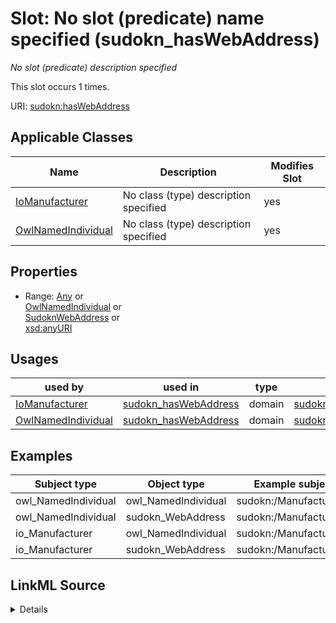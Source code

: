 

# Slot: No slot (predicate) name specified (sudokn_hasWebAddress)


_No slot (predicate) description specified_






This slot occurs 1 times.


URI: [sudokn:hasWebAddress](http://asu.edu/semantics/SUDOKN/hasWebAddress)



<!-- no inheritance hierarchy -->





## Applicable Classes

| Name | Description | Modifies Slot |
| --- | --- | --- |
| [IoManufacturer](../classes/IoManufacturer.md) | No class (type) description specified |  yes  |
| [OwlNamedIndividual](../classes/OwlNamedIndividual.md) | No class (type) description specified |  yes  |







## Properties

* Range: [Any](../classes/Any.md)&nbsp;or&nbsp;<br />[OwlNamedIndividual](../classes/OwlNamedIndividual.md)&nbsp;or&nbsp;<br />[SudoknWebAddress](../classes/SudoknWebAddress.md)&nbsp;or&nbsp;<br />[xsd:anyURI](http://www.w3.org/2001/XMLSchema#anyURI)

## Usages

| used by | used in | type | used |
| ---  | --- | --- | --- |
| [IoManufacturer](../classes/IoManufacturer.md) | [sudokn_hasWebAddress](../slots/sudokn_hasWebAddress.md) | domain | [sudokn_hasWebAddress](../slots/sudokn_hasWebAddress.md) |
| [OwlNamedIndividual](../classes/OwlNamedIndividual.md) | [sudokn_hasWebAddress](../slots/sudokn_hasWebAddress.md) | domain | [sudokn_hasWebAddress](../slots/sudokn_hasWebAddress.md) |







## Examples

| Subject type | Object type | Example subject | Example object | Occurrences |
| --- | --- | --- | --- | --- |
| owl_NamedIndividual | owl_NamedIndividual | sudokn:/Manufacturer_1 | sudokn:/WebAddress_1 | 1 |
| owl_NamedIndividual | sudokn_WebAddress | sudokn:/Manufacturer_1 | sudokn:/WebAddress_1 | 1 |
| io_Manufacturer | owl_NamedIndividual | sudokn:/Manufacturer_1 | sudokn:/WebAddress_1 | 1 |
| io_Manufacturer | sudokn_WebAddress | sudokn:/Manufacturer_1 | sudokn:/WebAddress_1 | 1 |




## LinkML Source

<details>

```yaml
name: sudokn_hasWebAddress
annotations:
  count:
    tag: count
    value: 1
description: No slot (predicate) description specified
title: No slot (predicate) name specified
examples:
- object:
    example_object: sudokn:/WebAddress_1
    example_object_type: owl_NamedIndividual
    example_predicate: sudokn:hasWebAddress
    example_subject: sudokn:/Manufacturer_1
    example_subject_type: owl_NamedIndividual
- object:
    example_object: sudokn:/WebAddress_1
    example_object_type: sudokn_WebAddress
    example_predicate: sudokn:hasWebAddress
    example_subject: sudokn:/Manufacturer_1
    example_subject_type: owl_NamedIndividual
- object:
    example_object: sudokn:/WebAddress_1
    example_object_type: owl_NamedIndividual
    example_predicate: sudokn:hasWebAddress
    example_subject: sudokn:/Manufacturer_1
    example_subject_type: io_Manufacturer
- object:
    example_object: sudokn:/WebAddress_1
    example_object_type: sudokn_WebAddress
    example_predicate: sudokn:hasWebAddress
    example_subject: sudokn:/Manufacturer_1
    example_subject_type: io_Manufacturer
from_schema: sudokn-kg
rank: 1000
domain: sudokn_hasWebAddress
slot_uri: sudokn:hasWebAddress
alias: sudokn_hasWebAddress
domain_of:
- io_Manufacturer
- owl_NamedIndividual
range: Any
any_of:
- range: owl_NamedIndividual
- range: sudokn_WebAddress
- range: uri

```
</details>